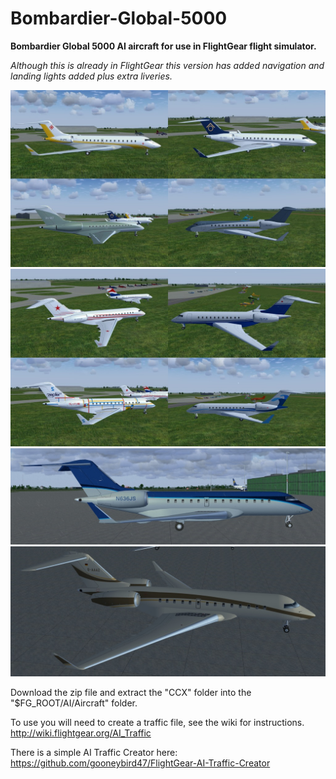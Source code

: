 # Bombardier-Global-5000

**Bombardier Global 5000 AI aircraft for use in FlightGear flight simulator.**

*Although this is already in FlightGear this version has added navigation and landing lights added plus extra liveries.*

![CCX-1](Screenshots/CCX-1.jpg)
![CCX-2](Screenshots/CCX-2.jpg)
![CCX-3](Screenshots/global-1.jpg)
![CCX-4](Screenshots/global-2.jpg)

Download the zip file and extract the "CCX" folder into the "$FG_ROOT/AI/Aircraft" folder.

To use you will need to create a traffic file, see the wiki for instructions.
 http://wiki.flightgear.org/AI_Traffic

There is a simple AI Traffic Creator here: 
https://github.com/gooneybird47/FlightGear-AI-Traffic-Creator


